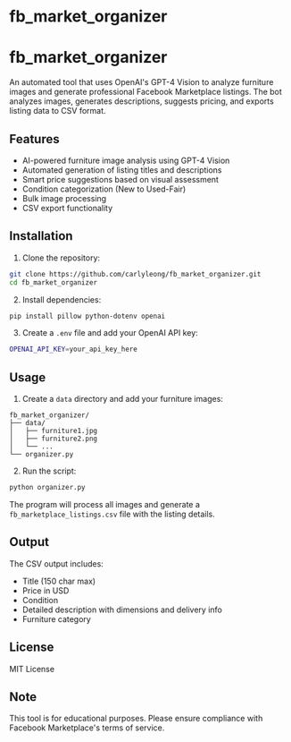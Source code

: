 # fb_market_organizer

# fb_market_organizer

An automated tool that uses OpenAI's GPT-4 Vision to analyze furniture images and generate professional Facebook Marketplace listings. The bot analyzes images, generates descriptions, suggests pricing, and exports listing data to CSV format.

## Features

- AI-powered furniture image analysis using GPT-4 Vision
- Automated generation of listing titles and descriptions
- Smart price suggestions based on visual assessment
- Condition categorization (New to Used-Fair)
- Bulk image processing
- CSV export functionality

## Installation

1. Clone the repository:
```bash
git clone https://github.com/carlyleong/fb_market_organizer.git
cd fb_market_organizer
```

2. Install dependencies:
```bash
pip install pillow python-dotenv openai
```

3. Create a `.env` file and add your OpenAI API key:
```bash
OPENAI_API_KEY=your_api_key_here
```

## Usage

1. Create a `data` directory and add your furniture images:
```
fb_market_organizer/
├── data/
│   ├── furniture1.jpg
│   ├── furniture2.png
│   └── ...
└── organizer.py
```

2. Run the script:
```bash
python organizer.py
```

The program will process all images and generate a `fb_marketplace_listings.csv` file with the listing details.

## Output

The CSV output includes:
- Title (150 char max)
- Price in USD
- Condition
- Detailed description with dimensions and delivery info
- Furniture category

## License

MIT License

## Note

This tool is for educational purposes. Please ensure compliance with Facebook Marketplace's terms of service.

